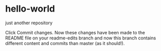# hello-world
just another repository

Click Commit changes. Now these changes have been made to the README file on your readme-edits branch and now this branch contains different content and commits than master (as it should!).
